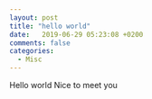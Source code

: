 ```yaml
---
layout: post
title: "hello world"
date:   2019-06-29 05:23:08 +0200
comments: false
categories:
  - Misc
---
```


Hello world
Nice to meet you